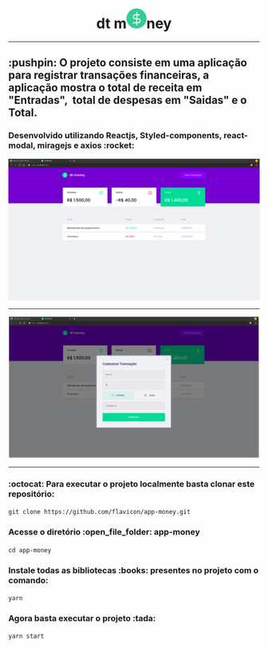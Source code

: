 
<h1 style="text-align: center">
dt m<img src="public/favicon.png">ney  </h1>

<hr>

<h2> :pushpin: O projeto consiste em uma aplicação para registrar transações financeiras, a aplicação mostra o total de receita em "Entradas",    &nbsp;total de despesas em "Saidas" e o Total. </h2>

<h3> Desenvolvido utilizando Reactjs, Styled-components, react-modal, miragejs e axios :rocket: </h3>

<img src="src/assets/dt-money-1.png">

<hr>

<img src="src/assets/dt-money-2.png">

<hr>

<h3> :octocat: Para executar o projeto localmente basta clonar este
repositório: </h3>

`git clone https://github.com/flavicon/app-money.git`

<h3> Acesse o diretório :open_file_folder: app-money </h3>

`cd app-money`

<h3> Instale todas as bibliotecas :books: presentes no projeto com o comando: </h3>

`yarn`

 <h3> Agora basta executar o projeto :tada: </h3>
 
 `yarn start`
 
  
